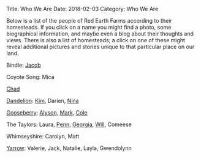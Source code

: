 Title: Who We Are
Date: 2018-02-03
Category: Who We Are

Below is a list of the people of Red Earth Farms according to their homesteads. If you click on a name you might find a photo, some biographical information, and maybe even a blog about their thoughts and views. There is also a list of homesteads; a click on one of these might reveal additional pictures and stories unique to that particular place on our land.

Bindle: [Jacob]({filename}people/jacob.md)

Coyote Song: Mica

[Chad]({filename}people/chad.md)

[Dandelion]({filename}leaseholds/dandelion.md): [Kim]({filename}people/kim.md), Darien, [Nina]({filename}people/nina.md)

[Gooseberry](http://mazzo-strawbale.blogspot.com/p/welcome-mark-alyson-and-cole-and-for.html): [Alyson]({filename}people/alyson.md), [Mark]({filename}people/mark.md), [Cole]({filename}people/cole.md)

The Taylors:  Laura, [Penn]({filename}people/penn.md), [Georgia]({filename}people/georgia.md), [Will]({filename}people/will.md), Comeese

Whimseyshire: Carolyn, Matt

[Yarrow](https://wildfloweradventures.wordpress.com/yarrow-hill-farms-available/): Valerie, Jack, Natalie, Layla, Gwendolynn
